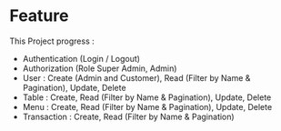 # Feature

This Project progress :

- Authentication (Login / Logout)
- Authorization (Role Super Admin, Admin)
- User : Create (Admin and Customer), Read (Filter by Name & Pagination), Update, Delete
- Table : Create, Read (Filter by Name & Pagination), Update, Delete
- Menu : Create, Read (Filter by Name & Pagination), Update, Delete
- Transaction : Create, Read (Filter by Name & Pagination)
